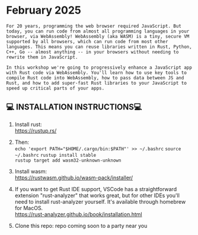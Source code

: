 # February 2025

`For 20 years, programming the web browser required JavaScript. But today, you can run code from almost all programming languages in your browser, via WebAssembly! WebAssembly (aka WASM) is a tiny, secure VM supported by all browsers, which can run code from most other languages. This means you can reuse libraries written in Rust, Python, C++, Go -- almost anything -- in your browsers without needing to rewrite them in JavaScript.`

`In this workshop we're going to progressively enhance a JavaScript app with Rust code via WebAssembly. You'll learn how to use key tools to compile Rust code into WebAssembly, how to pass data between JS and Rust, and how to add super-fast Rust libraries to your JavaScript to speed up critical parts of your apps.`

## :computer: INSTALLATION INSTRUCTIONS:computer:  



1. Install rust:  
https://rustup.rs/

2. Then:  
`echo 'export PATH="$HOME/.cargo/bin:$PATH"' >> ~/.bashrc`
`source ~/.bashrc`
`rustup install stable`   
`rustup target add wasm32-unknown-unknown`

3. Install wasm:  
https://rustwasm.github.io/wasm-pack/installer/

4. If you want to get Rust IDE support, VSCode has a straightforward extension "rust-analyzer" that works great, but for other IDEs you'll need to install rust-analyzer yourself. It's available through homebrew for MacOS.  
https://rust-analyzer.github.io/book/installation.html  

5. Clone this repo:
repo coming soon to a party near you
